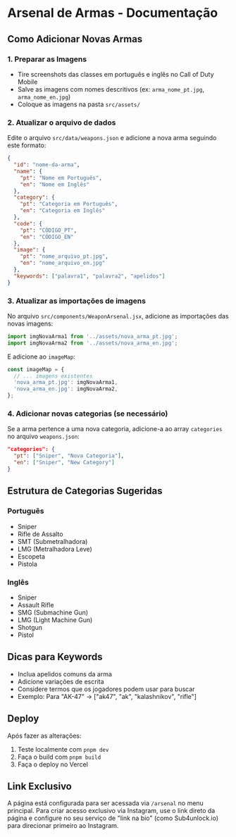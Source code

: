 # Arsenal de Armas - Documentação

## Como Adicionar Novas Armas

### 1. Preparar as Imagens
- Tire screenshots das classes em português e inglês no Call of Duty Mobile
- Salve as imagens com nomes descritivos (ex: `arma_nome_pt.jpg`, `arma_nome_en.jpg`)
- Coloque as imagens na pasta `src/assets/`

### 2. Atualizar o arquivo de dados
Edite o arquivo `src/data/weapons.json` e adicione a nova arma seguindo este formato:

```json
{
  "id": "nome-da-arma",
  "name": {
    "pt": "Nome em Português",
    "en": "Nome em Inglês"
  },
  "category": {
    "pt": "Categoria em Português",
    "en": "Categoria em Inglês"
  },
  "code": {
    "pt": "CÓDIGO_PT",
    "en": "CÓDIGO_EN"
  },
  "image": {
    "pt": "nome_arquivo_pt.jpg",
    "en": "nome_arquivo_en.jpg"
  },
  "keywords": ["palavra1", "palavra2", "apelidos"]
}
```

### 3. Atualizar as importações de imagens
No arquivo `src/components/WeaponArsenal.jsx`, adicione as importações das novas imagens:

```javascript
import imgNovaArma1 from '../assets/nova_arma_pt.jpg';
import imgNovaArma2 from '../assets/nova_arma_en.jpg';
```

E adicione ao `imageMap`:

```javascript
const imageMap = {
  // ... imagens existentes
  'nova_arma_pt.jpg': imgNovaArma1,
  'nova_arma_en.jpg': imgNovaArma2,
};
```

### 4. Adicionar novas categorias (se necessário)
Se a arma pertence a uma nova categoria, adicione-a ao array `categories` no arquivo `weapons.json`:

```json
"categories": {
  "pt": ["Sniper", "Nova Categoria"],
  "en": ["Sniper", "New Category"]
}
```

## Estrutura de Categorias Sugeridas

### Português
- Sniper
- Rifle de Assalto
- SMT (Submetralhadora)
- LMG (Metralhadora Leve)
- Escopeta
- Pistola

### Inglês
- Sniper
- Assault Rifle
- SMG (Submachine Gun)
- LMG (Light Machine Gun)
- Shotgun
- Pistol

## Dicas para Keywords
- Inclua apelidos comuns da arma
- Adicione variações de escrita
- Considere termos que os jogadores podem usar para buscar
- Exemplo: Para "AK-47" → ["ak47", "ak", "kalashnikov", "rifle"]

## Deploy
Após fazer as alterações:
1. Teste localmente com `pnpm dev`
2. Faça o build com `pnpm build`
3. Faça o deploy no Vercel

## Link Exclusivo
A página está configurada para ser acessada via `/arsenal` no menu principal. Para criar acesso exclusivo via Instagram, use o link direto da página e configure no seu serviço de "link na bio" (como Sub4unlock.io) para direcionar primeiro ao Instagram.

